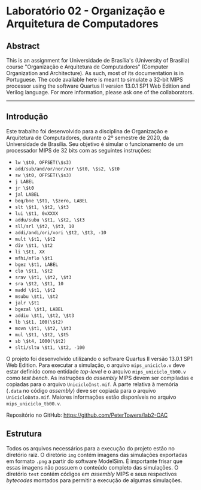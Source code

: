 # Laboratório 02 - Organização e Arquitetura de Computadores

## Abstract
This is an assignment for Universidade de Brasília's (University of Brasilia) course "Organização e Arquitetura de Computadores" (Computer Organization and Architecture). As such, most of its documentation is in Portuguese. The code available here is meant to simulate a 32-bit MIPS processor using the software Quartus II version 13.0.1 SP1 Web Edition and Verilog language. For more information, please ask one of the collaborators.

---
## Introdução
Este trabalho foi desenvolvido para a disciplina de Organização e Arquitetura de Computadores, durante o 2º semestre de 2020, da Universidade de Brasília. Seu objetivo é simular o funcionamento de um processador MIPS de 32 bits com as seguintes instruções:

* `lw \$t0, OFFSET(\$s3)`
* `add/sub/and/or/nor/xor \$t0, \$s2, \$t0`
* `sw \$t0, OFFSET(\$s3)`
* `j LABEL`
* `jr \$t0`
* `jal LABEL`
* `beq/bne \$t1, \$zero, LABEL`
* `slt \$t1, \$t2, \$t3`
* `lui \$t1, 0xXXXX`
* `addu/subu \$t1, \$t2, \$t3`
* `sll/srl \$t2, \$t3, 10`
* `addi/andi/ori/xori \$t2, \$t3, -10`
* `mult \$t1, \$t2`
* `div \$t1, \$t2`
* `li \$t1, XX`
* `mfhi/mflo \$t1`
* `bgez \$t1, LABEL`
* `clo \$t1, \$t2`
* `srav \$t1, \$t2, \$t3`
* `sra \$t2, \$t1, 10`
* `madd \$t1, \$t2`
* `msubu \$t1, \$t2`
* `jalr \$t1`
* `bgezal \$t1, LABEL`
* `addiu \$t1, \$t2, \$t3`
* `lb \$t1, 100(\$t2)`
* `movn \$t1, \$t2, \$t3`
* `mul \$t1, \$t2, \$t5`
* `sb \$t4, 1000(\$t2)`
* `slti/sltu \$t1, \$t2, -100`

O projeto foi desenvolvido utilizando o software Quartus II versão 13.0.1 SP1 Web Edition. Para executar a simulação, o arquivo `mips_uniciclo.v` deve estar definido como entidade *top-level* e o arquivo `mips_uniciclo_tb00.v` como *test bench*. As instruções do *assembly* MIPS devem ser compiladas e copiadas para o arquivo `UnicicloInst.mif`. A parte relativa à memória (`.data` no código *assembly*) deve ser copiada para o arquivo `UnicicloData.mif`. Maiores informações estão disponíveis no arquivo `mips_uniciclo_tb00.v`.

Repositório no GitHub: https://github.com/PeterTowers/lab2-OAC

## Estrutura
Todos os arquivos necessários para a execução do projeto estão no diretório raiz. O diretório `img` contém imagens das simulações exportadas em formato `.png` a partir do software ModelSim. É importante frisar que essas imagens não possuem o conteúdo completo das simulações. O diretório `test` contém códigos em *assembly* MIPS e seus respectivos *bytecodes* montados para permitir a execução de algumas simulações.